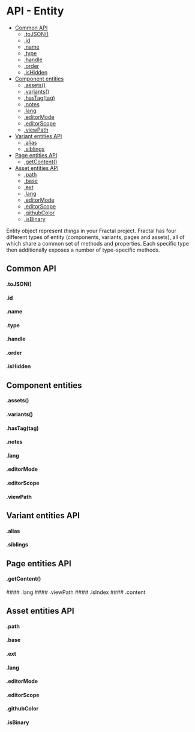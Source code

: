 # API - Entity

<!-- START doctoc generated TOC please keep comment here to allow auto update -->
<!-- DON'T EDIT THIS SECTION, INSTEAD RE-RUN doctoc TO UPDATE -->


- [Common API](#common-api)
    - [.toJSON()](#tojson)
    - [.id](#id)
    - [.name](#name)
    - [.type](#type)
    - [.handle](#handle)
    - [.order](#order)
    - [.isHidden](#ishidden)
- [Component entities](#component-entities)
    - [.assets()](#assets)
    - [.variants()](#variants)
    - [.hasTag(tag)](#hastagtag)
    - [.notes](#notes)
    - [.lang](#lang)
    - [.editorMode](#editormode)
    - [.editorScope](#editorscope)
    - [.viewPath](#viewpath)
- [Variant entities API](#variant-entities-api)
    - [.alias](#alias)
    - [.siblings](#siblings)
- [Page entities API](#page-entities-api)
    - [.getContent()](#getcontent)
- [Asset entities API](#asset-entities-api)
    - [.path](#path)
    - [.base](#base)
    - [.ext](#ext)
    - [.lang](#lang-1)
    - [.editorMode](#editormode-1)
    - [.editorScope](#editorscope-1)
    - [.githubColor](#githubcolor)
    - [.isBinary](#isbinary)

<!-- END doctoc generated TOC please keep comment here to allow auto update -->

Entity object represent _things_  in your Fractal project. Fractal has four different types of entity (components, variants, pages and assets), all of which share a common set of methods and properties. Each specific type then additionally exposes a number of type-specific methods.

## Common API

#### .toJSON()

#### .id
#### .name
#### .type
#### .handle
#### .order
#### .isHidden

## Component entities

#### .assets()
#### .variants()
#### .hasTag(tag)

#### .notes
#### .lang
#### .editorMode
#### .editorScope
#### .viewPath

## Variant entities API

#### .alias
#### .siblings

## Page entities API

#### .getContent()

#### .lang
#### .viewPath
#### .isIndex
#### .content

## Asset entities API

#### .path
#### .base
#### .ext
#### .lang
#### .editorMode
#### .editorScope
#### .githubColor
#### .isBinary
